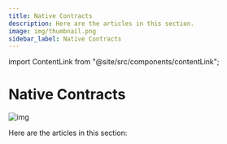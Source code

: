 ```yaml
---
title: Native Contracts
description: Here are the articles in this section.
image: img/thumbnail.png
sidebar_label: Native Contracts
---
```


import ContentLink from "@site/src/components/contentLink";

# Native Contracts

![img](/img/concepts/settlement-layer/native-contracts.svg)

Here are the articles in this section:

<div className="content-container">
<ContentLink title="The Attention Game" link="./the-attention-game"/>
<ContentLink title="The Task Contract" link="./the-task-contract"/>
</div>

